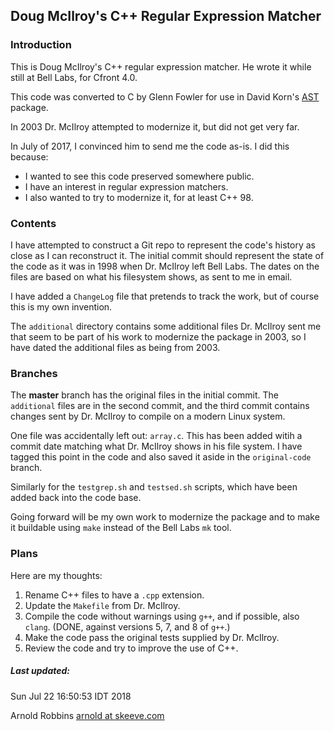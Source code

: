 ## Doug McIlroy's C++ Regular Expression Matcher

### Introduction

This is Doug McIlroy's C++ regular expression matcher.
He wrote it while still at Bell Labs, for Cfront 4.0.

This code was converted to C by Glenn Fowler for use in
David Korn's [AST](https://github.com/att/ast) package.

In 2003 Dr. McIlroy attempted to modernize it, but did not get very far.

In July of 2017, I convinced him to send me the code as-is.
I did this because:

* I wanted to see this code preserved somewhere public.
* I have an interest in regular expression matchers.
* I also wanted to try to modernize it, for at least C++ 98.

### Contents

I have attempted to construct a Git repo to represent the code's history
as close as I can reconstruct it. The initial commit should represent
the state of the code as it was in 1998 when Dr. McIlroy left Bell Labs.
The dates on the files are based on what his filesystem shows,
as sent to me in email.

I have added a `ChangeLog` file that pretends to track the work,
but of course this is my own invention.

The `additional` directory contains some additional files Dr. McIlroy
sent me that seem to be part of his work to modernize the package in 2003,
so I have dated the additional files as being from 2003.

### Branches

The **master** branch has the original files in the initial commit.
The `additional` files are in the second commit, and the third commit
contains changes sent by Dr. McIlroy to compile on a modern Linux system.

One file was accidentally left out: `array.c`. This has been added witih
a commit date matching what Dr. McIlroy shows in his file system. I
have tagged this point in the code and also saved it aside in the
`original-code` branch.

Similarly for the `testgrep.sh` and `testsed.sh` scripts, which have
been added back into the code base.

Going forward will be my own work to modernize the package and to make
it buildable using `make` instead of the Bell Labs `mk` tool.

### Plans

Here are my thoughts:

1. Rename C++ files to have a `.cpp` extension.
2. Update the `Makefile` from Dr. McIlroy.
3. Compile the code without warnings using `g++`, and
if possible, also `clang`. (DONE, against versions 5, 7, and 8 of `g++`.)
4. Make the code pass the original tests supplied by Dr. McIlroy.
5. Review the code and try to improve the use of C++.

##### Last updated:

Sun Jul 22 16:50:53 IDT 2018

Arnold Robbins
[arnold at skeeve.com](mailto:arnold@skeeve.com)
